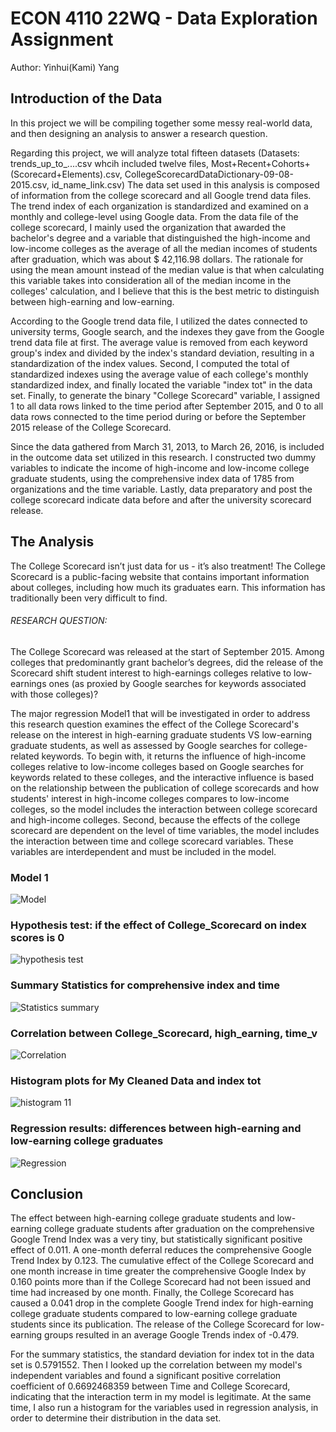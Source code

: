 # ECON 4110 22WQ - Data Exploration Assignment

Author: Yinhui(Kami) Yang

## Introduction of the Data

In this project we will be compiling together some messy real-world data, and then designing an analysis to answer a research question. 

Regarding this project, we will analyze total fifteen datasets (Datasets: trends_up_to_....csv whcih included twelve files, Most+Recent+Cohorts+(Scorecard+Elements).csv, CollegeScorecardDataDictionary-09-08-2015.csv, id_name_link.csv) The data set used in this analysis is composed of information from the college scorecard and all Google trend data files. The trend index of each organization is standardized and examined on a monthly and college-level using Google data. From the data file of the college scorecard, I mainly used the organization that awarded the bachelor's degree and a variable that distinguished the high-income and low-income colleges as the average of all the median incomes of students after graduation, which was about $ 42,116.98 dollars. The rationale for using the mean amount instead of the median value is that when calculating this variable takes into consideration all of the median income in the colleges' calculation, and I believe that this is the best metric to distinguish between high-earning and low-earning.

According to the Google trend data file, I utilized the dates connected to university terms, Google search, and the indexes they gave from the Google trend data file at first. The average value is removed from each keyword group's index and divided by the index's standard deviation, resulting in a standardization of the index values. Second, I computed the total of standardized indexes using the average value of each college's monthly standardized index, and finally located the variable "index tot" in the data set. Finally, to generate the binary "College Scorecard" variable, I assigned 1 to all data rows linked to the time period after September 2015, and 0 to all data rows connected to the time period during or before the September 2015 release of the College Scorecard.

Since the data gathered from March 31, 2013, to March 26, 2016, is included in the outcome data set utilized in this research. I constructed two dummy variables to indicate the income of high-income and low-income college graduate students, using the comprehensive index data of 1785 from organizations and the time variable. Lastly, data preparatory and post the college scorecard indicate data before and after the university scorecard release.

## The Analysis

The College Scorecard isn’t just data for us - it’s also treatment! The College Scorecard is a public-facing website that contains important information about colleges, including how much its graduates earn. This information has traditionally been very difficult to find.

###### RESEARCH QUESTION:

The College Scorecard was released at the start of September 2015. Among colleges that predominantly grant bachelor’s degrees, did the release of the Scorecard shift student interest to high-earnings colleges relative to low-earnings ones (as proxied by Google searches for keywords associated with those colleges)?

The major regression Model1 that will be investigated in order to address this research question examines the effect of the College Scorecard's release on the interest in high-earning graduate students VS low-earning graduate students, as well as assessed by Google searches for college-related keywords. To begin with, it returns the influence of high-income colleges relative to low-income colleges based on Google searches for keywords related to these colleges, and the interactive influence is based on the relationship between the publication of college scorecards and how students' interest in high-income colleges compares to low-income colleges, so the model includes the interaction between college scorecard and high-income colleges. Second, because the effects of the college scorecard are dependent on the level of time variables, the model includes the interaction between time and college scorecard variables. These variables are interdependent and must be included in the model.

### Model 1

![Model](https://user-images.githubusercontent.com/81647911/154918398-9673e550-2c6f-4f0f-9998-30b3c5e3b2cb.png)

### Hypothesis test: if the effect of College_Scorecard on index scores is 0
![hypothesis test](https://user-images.githubusercontent.com/81647911/154918604-814dbd45-6a02-4475-9e25-38f36c4b854d.png)

### Summary Statistics for comprehensive index and time
![Statistics summary](https://user-images.githubusercontent.com/81647911/154919688-efaff2e6-b5e5-4c31-8081-95674b1c906b.png)

### Correlation between College_Scorecard, high_earning, time_v
![Correlation](https://user-images.githubusercontent.com/81647911/154919752-93e82fb8-243e-4896-9f86-db82861c370b.png)

### Histogram plots for My Cleaned Data and index tot
![histogram 11](https://user-images.githubusercontent.com/81647911/154920161-dd5436dd-eaa1-4546-9905-fd20f8ac5037.png)

### Regression results: differences between high-earning and low-earning college graduates
![Regression](https://user-images.githubusercontent.com/81647911/154919133-93e15b56-f4a7-456f-85b3-0140314da415.png)

## Conclusion

The effect between high-earning college graduate students and low-earning college graduate students after graduation on the comprehensive Google Trend Index was a very tiny, but statistically significant positive effect of 0.011. A one-month deferral reduces the comprehensive Google Trend Index by 0.123. The cumulative effect of the College Scorecard and one month increase in time greater the comprehensive Google Index by 0.160 points more than if the College Scorecard had not been issued and time had increased by one month. Finally, the College Scorecard has caused a 0.041 drop in the complete Google Trend index for high-earning college graduate students compared to low-earning college graduate students since its publication. The release of the College Scorecard for low-earning groups resulted in an average Google Trends index of -0.479.

For the summary statistics, the standard deviation for index tot in the data set is 0.5791552. Then I looked up the correlation between my model's independent variables and found a significant positive correlation coefficient of 0.6692468359 between Time and College Scorecard, indicating that the interaction term in my model is legitimate. At the same time, I also run a histogram for the variables used in regression analysis, in order to determine their distribution in the data set.
